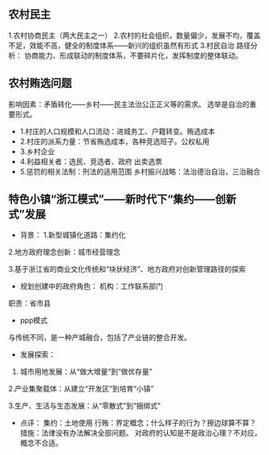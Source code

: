 ## 农村民主
1.农村协商民主（两大民主之一）
2.农村的社会组织，数量偏少，发展不均，覆盖不足，效能不高，健全的制度体系——新兴的组织虽然有形式
3.村民自治
路径分析：
协商能力、形成联动的制度体系，不要碎片化，发挥制度的整体联动。

## 农村贿选问题
影响因素：矛盾转化——乡村——民主法治公正正义等的需求。
选举是自治的重要形式。
- 1.村庄的人口规模和人口流动：进城务工、户籍转变。贿选成本
- 2.村庄的派系力量：节省贿选成本，各种竞选班子。公权私用
- 3.乡村企业
- 4.利益相关者：选民、竞选者、政府 出卖选票
- 5.惩罚的相关法制：刑法的适用范围
乡村振兴战略：法治德治自治，三治融合
## 特色小镇“浙江模式”——新时代下“集约——创新式”发展
- 背景：
1.新型城镇化道路：集约化

2.地方政府理念创新：城市经营理念

3.基于浙江省的商业文化传统和“块状经济”、地方政府对创新管理路径的探索
- 规划创建中的政府角色：
机构：工作联系部门

职责：省市县
- ppp模式

与传统不同，是一种产城融合，包括了产业链的整合开发。

- 发展探索：
1. 城市用地发展：从“做大增量”到“做优存量”

2.产业集聚载体：从建立“开发区”到培育“小镇”

3.生产、生活与生态发展：从“零散式”到“捆绑式”


- 点评：
集约：土地使用
行贿：界定概念；什么样子的行为？擦边球算不算？
措施：法律没有办法解决全部问题。
对政府的认知是不是政治心理？不对应，概念不合适。



